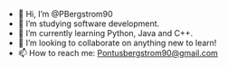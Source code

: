 - 👋 Hi, I’m @PBergstrom90
- 👀 I’m studying software development.
- 🌱 I’m currently learning Python, Java and C++.
- 💞️ I’m looking to collaborate on anything new to learn!
- 📫 How to reach me: Pontusbergstrom90@gmail.com

<!---
PBergstrom90/PBergstrom90 is a ✨ special ✨ repository because its `README.md` (this file) appears on your GitHub profile.
You can click the Preview link to take a look at your changes.
--->
